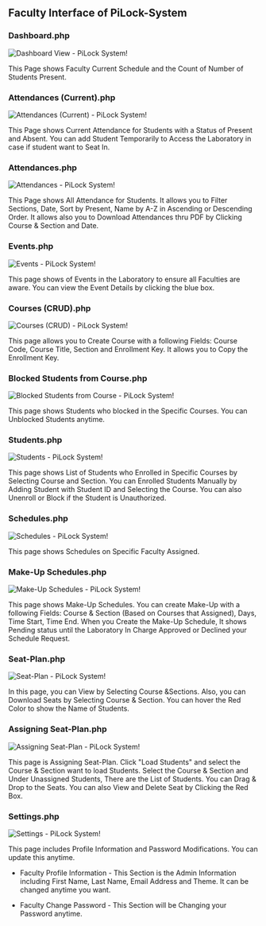 ## Faculty Interface of PiLock-System

### Dashboard.php
![Dashboard View - PiLock System!](/guides/images/faculties/dashboard.png "Dashboard View - PiLock System!")

This Page shows Faculty Current Schedule and the Count of Number of Students Present.

### Attendances (Current).php
![Attendances (Current) - PiLock System!](/guides/images/faculties/attendancecur.png "Attendances (Current) - PiLock System!")

This Page shows Current Attendance for Students with a Status of Present and Absent. You can add Student Temporarily to Access the Laboratory in case if student want to Seat In.

### Attendances.php
![Attendances - PiLock System!](/guides/images/faculties/attendances.gif "Attendances - PiLock System!")

This Page shows All Attendance for Students. It allows you to Filter Sections, Date, Sort by Present, Name by A-Z in Ascending or Descending Order. It allows also you to Download Attendances thru PDF by Clicking Course & Section and Date.

### Events.php
![Events - PiLock System!](/guides/images/faculties/events.gif "Events - PiLock System!")

This page shows of Events in the Laboratory to ensure all Faculties are aware. You can view the Event Details by clicking the blue box.

### Courses (CRUD).php
![Courses (CRUD) - PiLock System!](/guides/images/faculties/courses.gif "Courses (CRUD) - PiLock System!")

This page allows you to Create Course with a following Fields: Course Code, Course Title, Section and Enrollment Key. It allows you to Copy the Enrollment Key.

### Blocked Students from Course.php
![Blocked Students from Course - PiLock System!](/guides/images/faculties/blockedstudents.png "Blocked Students from Course - PiLock System!")

This page shows Students who blocked in the Specific Courses. You can Unblocked Students anytime.

### Students.php
![Students - PiLock System!](/guides/images/faculties/students.gif "Students - PiLock System!")

This page shows List of Students who Enrolled in Specific Courses by Selecting Course and Section. You can Enrolled Students Manually by Adding Student with Student ID and Selecting the Course. You can also Unenroll or Block if the Student is Unauthorized.

### Schedules.php
![Schedules - PiLock System!](/guides/images/faculties/schedules.png "Schedules - PiLock System!")

This page shows Schedules on Specific Faculty Assigned.

### Make-Up Schedules.php
![Make-Up Schedules - PiLock System!](/guides/images/faculties/makeupsched.gif "Make-Up Schedules - PiLock System!")

This page shows Make-Up Schedules. You can create Make-Up with a following Fields: Course & Section (Based on Courses that Assigned), Days, Time Start, Time End. When you Create the Make-Up Schedule, It shows Pending status until the Laboratory In Charge Approved or Declined your Schedule Request.

### Seat-Plan.php
![Seat-Plan - PiLock System!](/guides/images/faculties/seatplan.gif "Seat-Plan - PiLock System!")

In this page, you can View by Selecting Course &Sections. Also, you can Download Seats by Selecting Course & Section. You can hover the Red Color to show the Name of Students.

### Assigning Seat-Plan.php
![Assigning Seat-Plan - PiLock System!](/guides/images/faculties/assignseats.gif "Assigning Seat-Plan - PiLock System!")

This page is Assigning Seat-Plan. Click "Load Students" and select the Course & Section want to load Students. Select the Course & Section and Under Unassigned Students, There are the List of Students. You can Drag & Drop to the Seats. You can also View and Delete Seat by Clicking the Red Box.

### Settings.php
![Settings - PiLock System!](/guides/images/faculties/settings.png "Settings - PiLock System!")

This page includes Profile Information and Password Modifications. You can update this anytime.

- Faculty Profile Information - This Section is the Admin Information including First Name, Last Name, Email Address and Theme. It can be changed anytime you want.

- Faculty Change Password - This Section will be Changing your Password anytime.
